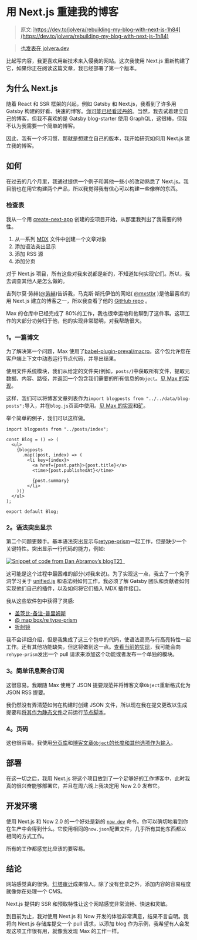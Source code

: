 # 用 Next.js 重建我的博客

> 原文:[https://dev.to/jolvera/rebuilding-my-blog-with-next-js-1h84](https://dev.to/jolvera/rebuilding-my-blog-with-next-js-1h84)

> [也发表在 jolvera.dev](https://jolvera.dev/posts/rebuilding-my-blog-with-nextjs)

比起写内容，我更喜欢用新技术来入侵我的网站。这次我使用 Next.js 重新构建了它，如果你正在阅读这篇文章，我已经部署了第一个版本。

## [](#why-nextjs)为什么 Next.js

随着 React 和 SSR 框架的兴起，例如 Gatsby 和 Next.js，我看到了许多用 Gatsby 构建的好看、快速的博客。[你可能已经看过丹的](https://overreacted.io/)。当然，我去试着建立自己的博客，但我不喜欢的是 Gatsby blog-starter 使用 GraphQL，这很棒，但我不认为我需要一个简单的博客。

因此，我有一个坏习惯，那就是想建立自己的版本，我开始研究如何用 Next.js 建立我的博客。

## [](#how)如何

在过去的几个月里，我通过提供一个例子和其他一些小的改动熟悉了 Next.js。我目前也在用它构建两个产品，所以我觉得我有信心可以构建一些像样的东西。

### [](#checklist)检查表

我从一个用 [create-next-app](https://github.com/segment-open-source-transfer/create-next-app) 创建的空项目开始，从那里我列出了我需要的特性。

1.  从一系列 [MDX](https://mdxjs.com/) 文件中创建一个文章对象
2.  添加语法突出显示
3.  添加 RSS 源
4.  添加分页

对于 Next.js 项目，所有这些对我来说都是新的，不知道如何实现它们。所以，我去调查其他人是怎么做的。

吉列尔莫·劳赫([@劳赫](https://twitter.com/rauchg))告诉我，马克斯·斯托伊伯的网站( [@mxstbr](https://twitter.com/mxstbr) )是他最喜欢的用 Next.js 建立的博客之一，所以我查看了他的 [GitHub repo](https://github.com/mxstbr/mxstbr.com) 。

Max 的仓库中已经完成了 80%的工作，我也很幸运地和他聊到了这件事。这项工作的大部分功劳归于他，他的实现非常聪明，对我帮助很大。

### [](#1-an-raw-object-endraw-of-blog-posts)1。一篇博文

为了解决第一个问题，Max 使用了[babel-plugin-preval/macro](https://github.com/kentcdodds/babel-plugin-preval)。这个包允许您在客户端上下文中动态运行节点代码，并导出结果。

使用文件系统模块，我们从给定的文件夹(例如，`posts/`)中获取所有文件，提取元数据、内容、路径，并返回一个包含我们需要的所有信息的`Object`。[见 Max 的实现](https://github.com/mxstbr/mxstbr.com/blob/master/data/get-blog-posts.js)。

这样，我们可以将博客文章列表作为`import blogposts from "../../data/blog-posts";`导入，并在`blog.js`页面中使用。[见 Max 的实现](https://github.com/mxstbr/mxstbr.com/blob/master/pages/thoughts/index.js)和[矿](https://github.com/j0lv3r4/jolvera.dev/blob/master/pages/blog.js)。

举个简单的例子，我们可以这样做。

```
import blogposts from "../posts/index";

const Blog = () => (
  <ul>
    {blogposts
      .map((post, index) => (
        <li key={index}>
          <a href={post.path}>{post.title}</a>
          <time>{post.publishedAt}</time>

          {post.summary}
        </li>
    ))}
  </ul>
);

export default Blog; 
```

### [](#2-syntax-highlighting)2。语法突出显示

第二个问题更棘手。基本语法突出显示与[retype-prism](https://github.com/mapbox/rehype-prism)一起工作，但是缺少一个关键特性。突出显示一行代码的能力，例如:

[![Snippet of code from Dan Abramov’s blog](../Images/bf6b5585d9775591ad53cb07ef985e87.png)T2】](https://res.cloudinary.com/practicaldev/image/fetch/s--47srj0_2--/c_limit%2Cf_auto%2Cfl_progressive%2Cq_auto%2Cw_880/https://jolvera.dev/static/overreacted-code-snippet.jpg)

这可能是这个过程中最困难的部分(对我来说)。为了实现这一点，我去了一个兔子洞学习关于 [unified.js](https://unified.js.org/) 和语法树如何工作。我必须了解 Gatsby 团队和贡献者如何实现他们自己的插件，以及如何将它们插入 MDX 插件接口。

我从这些软件包中获得了灵感:

*   [盖茨比-备注-普里姆斯](https://github.com/gatsbyjs/gatsby/tree/master/packages/gatsby-remark-prismjs)
*   [@ map box/re type-prism](https://github.com/mapbox/rehype-prism)
*   [折射镜](https://github.com/wooorm/refractor)

我不会详细介绍，但是我集成了这三个包中的代码，使语法高亮与行高亮特性一起工作。还有其他功能缺失，但这将做到这一点。[查看当前的实现](https://github.com/j0lv3r4/jolvera.dev/blob/master/mdx-prism/index.js)，我可能会向`rehype-prism`发出一个 pull 请求来添加这个功能或者发布一个单独的模块。

### [](#3-rss-feed)3。简单讯息聚合订阅

这很容易。我跟随 Max 使用了 JSON 提要规范并将博客文章`Object`重新格式化为 JSON RSS 提要。

我仍然没有弄清楚如何在构建时创建 JSON 文件，所以现在我在提交更改以生成提要和[将其作为静态文件](https://github.com/j0lv3r4/jolvera.dev/blob/master/now.json#L7)之前运行[节点脚本](https://github.com/j0lv3r4/jolvera.dev/blob/master/posts/rss-feed.js)。

### [](#4-pagination)4。页码

这也很容易。我使用[分页库](https://www.npmjs.com/package/pagination)和[博客文章`Object`的长度和其他选项作为输入](https://github.com/j0lv3r4/jolvera.dev/blob/master/pages/blog.js#L13-L18)。

## [](#deployment)部署

在这一切之后，我用 Next.js 将这个项目放到了一个足够好的工作博客中，此时我真的很兴奋能够部署它，并且在周六晚上我决定用 Now 2.0 发布它。

## [](#development-environment)开发环境

使用 Next.js 和 Now 2.0 的一个好处是新的 [`now dev`](https://zeit.co/blog/now-dev) 命令。你可以确切地看到你在生产中会得到什么。它使用相同的`now.json`配置文件，几乎所有其他东西都以相同的方式工作。

所有的工作都感觉比应该的要容易。

## [](#conclusion)结论

网站感觉真的很快。[灯塔审计](https://twitter.com/_jolvera/status/1127432136565383169?s=20)成果惊人。除了没有登录之外，添加内容的容易程度就像你在处理一个 CMS。

Next.js 提供的 SSR 和预取特性让这个网站感觉非常流畅、快速和灵敏。

到目前为止，我对使用 Next.js 和 Now 开发的体验非常满意，结果不言自明。我将向 Next.js 存储库提交一个 pull 请求，以添加 blog 作为示例，我希望有人会发现这项工作很有用，就像我发现 Max 的工作一样。